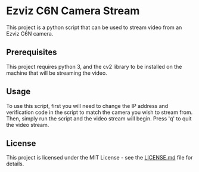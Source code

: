 # Ezviz C6N Camera Stream

This project is a python script that can be used to stream video from an Ezviz C6N camera. 

## Prerequisites

This project requires python 3, and the cv2 library to be installed on the machine that will be streaming the video.

## Usage

To use this script, first you will need to change the IP address and verification code in the script to match the camera you wish to stream from. Then, simply run the script and the video stream will begin. Press 'q' to quit the video stream.

## License

This project is licensed under the MIT License - see the [LICENSE.md](LICENSE.md) file for details.
